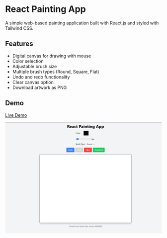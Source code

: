# React Painting App

A simple web-based painting application built with React.js and styled with Tailwind CSS.

## Features

- Digital canvas for drawing with mouse
- Color selection
- Adjustable brush size
- Multiple brush types (Round, Square, Flat)
- Undo and redo functionality
- Clear canvas option
- Download artwork as PNG

## Demo

[Live Demo](https://your-deployment-link-here.com)

![React Painting App Screenshot](screenshot.png)

